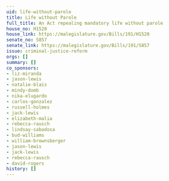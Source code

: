 ```yaml
---
uid: life-without-parole
title: Life without Parole
full_title: An Act repealing mandatory life without parole
house_no: H1520
house_link: https://malegislature.gov/Bills/191/H1520
senate_no: S857
senate_link: https://malegislature.gov/Bills/191/S857
issue: criminal-justice-reform
orgs: []
summary: []
co_sponsors:
- liz-miranda
- jason-lewis
- natalie-blais
- mindy-domb
- nika-elugardo
- carlos-gonzalez
- russell-holmes
- jack-lewis
- elizabeth-malia
- rebecca-rausch
- lindsay-sabadosa
- bud-williams
- william-brownsberger
- jason-lewis
- jack-lewis
- rebecca-rausch
- david-rogers
history: []
---
```

